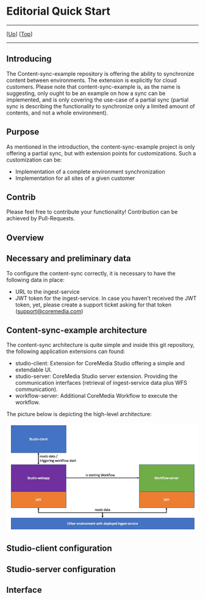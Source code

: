 # Editorial Quick Start

--------------------------------------------------------------------------------

\[[Up](README.md)\] \[[Top](#top)\]

--------------------------------------------------------------------------------

## Introducing

The Content-sync-example repository is offering the ability to synchronize content between environments. 
The extension is explicitly for cloud customers.
Please note that content-sync-example is, as the name is suggesting, only ought to be an example on
how a sync can be implemented, and is only covering the use-case of a partial sync (partial sync is describing 
the functionality to synchronize only a limited amount of contents, and not a whole environment).

## Purpose
As mentioned in the introduction, the content-sync-example project is only offering a partial sync, but with
extension points for customizations. Such a customization can be:
- Implementation of a complete environment synchronization
- Implementation for all sites of a given customer

## Contrib
Please feel free to contribute your functionality! Contribution can be achieved by Pull-Requests.

## Overview

## Necessary and preliminary data
To configure the content-sync correctly, it is necessary to have the following data in place:
- URL to the ingest-service
- JWT token for the ingest-service. In case you haven't received the JWT token, yet, please create a support ticket asking for that token (support@coremedia.com)

## Content-sync-example architecture
The content-sync architecture is quite simple and inside this git repository, the following application extensions can found:
- studio-client: Extension for CoreMedia Studio offering a simple and extendable UI.
- studio-server: CoreMedia Studio server extension. Providing the communication interfaces (retrieval of ingest-service data plus WFS communication).
- workflow-server: Additional CoreMedia Workflow to execute the workflow.

The picture below is depicting the high-level architecture: 

![CoreMedia Labs Logo](img/Architecture.jpg "CoreMedia Labs Logo")

## Studio-client configuration

## Studio-server configuration

## Interface

